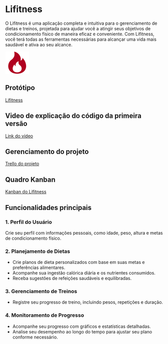 # Lifitness

O Lifitness é uma aplicação completa e intuitiva para o gerenciamento de dietas e treinos, projetada para ajudar você a atingir seus objetivos de condicionamento físico de maneira eficaz e conveniente. Com Lifitness, você terá todas as ferramentas necessárias para alcançar uma vida mais saudável e ativa ao seu alcance.

![Lifitness Logo](https://github.com/Joao-Lucas-de-Oliveira-Lima/Lifitness-Kotlin/blob/main/public/LifitnessLogo.png)

## Protótipo

[Lifitness](https://www.figma.com/file/kpAmeslbdwWbFey51SuAtt/Lifitness-prot%C3%B3tipo-1.0?type=design&node-id=4-0&mode=design&t=OroJyVva0BpYtCxa-0)

## Video de explicação do código da primeira versão

[Link do vídeo](https://youtu.be/UsZ68kc8hRE)
## Gerenciamento do projeto

[Trello do projeto](https://trello.com/b/2VaejWkK/gest%C3%A3o-de-projeto)

## Quadro Kanban

[Kanban do Lifitness](https://trello.com/b/vYIRAKKE/kanban)

## Funcionalidades principais

### 1. Perfil do Usuário

Crie seu perfil com informações pessoais, como idade, peso, altura e metas de condicionamento físico.

### 2. Planejamento de Dietas

* Crie planos de dieta personalizados com base em suas metas e preferências alimentares.
* Acompanhe sua ingestão calórica diária e os nutrientes consumidos.
* Receba sugestões de refeições saudáveis e equilibradas.

### 3. Gerenciamento de Treinos
* Registre seu progresso de treino, incluindo pesos, repetições e duração.

### 4. Monitoramento de Progresso
* Acompanhe seu progresso com gráficos e estatísticas detalhadas.
* Analise seu desempenho ao longo do tempo para ajustar seu plano conforme necessário.
